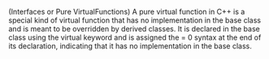 (Interfaces or Pure VirtualFunctions)
A pure virtual function in C++ is a special kind of virtual function 
that has no implementation in the base class and is meant to be overridden
by derived classes. It is declared in the base class using the virtual 
keyword and is assigned the = 0 syntax at the end of its declaration, 
indicating that it has no implementation in the base class.